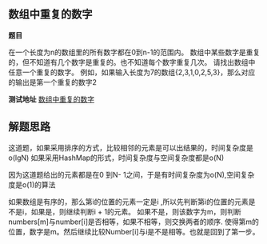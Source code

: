 ## 数组中重复的数字

**题目**

在一个长度为n的数组里的所有数字都在0到n-1的范围内。 数组中某些数字是重复的，但不知道有几个数字是重复的。也不知道每个数字重复几次。
请找出数组中任意一个重复的数字。
 例如，如果输入长度为7的数组{2,3,1,0,2,5,3}，那么对应的输出是第一个重复的数字2
 
**测试地址**
[数组中重复的数字](https://www.nowcoder.com/practice/623a5ac0ea5b4e5f95552655361ae0a8?tpId=13&tqId=11203&tPage=3&rp=3&ru=/ta/coding-interviews&qru=/ta/coding-interviews/question-ranking)

## 解题思路

这道题，如果采用排序的方式，比较相邻的元素是可以出结果的，时间复杂度是o(lgN)
如果采用HashMap的形式，时间复杂度与空间复杂度都是o(N)

因为这道题给出的元素都是在0 到N- 1之间，于是有时间复杂度为o(N),空间复杂度是o(1)的算法

如果数组是有序的，那么第i的位置的元素一定是i ,所以先判断第i的位置的元素是不是i，如果是，则继续判断i + 1的元素。
如果不是，则该数字为m，则判断numbers[m]与number[i]是否相等，如果不相等，则交换两者的顺序.
使得第m的位置，数字是m。然后继续比较Number[i]与i是不是相等。也就是回到了第一步。